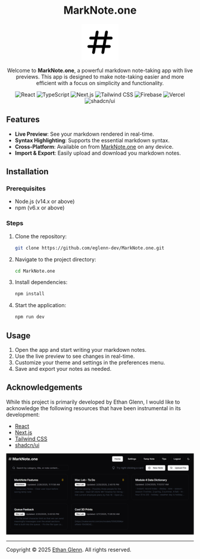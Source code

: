 <div align="center">
    <h1>MarkNote.one</h1> 
    <img src="./public/web-app-manifest-512x512.png" height="100" width="100" alt="MarkNote.one logo" />
    <p>Welcome to <b>MarkNote.one</b>, a powerful markdown note-taking app with live previews. This app is designed to make note-taking easier and more efficient with a focus on simplicity and functionality.</p>
    <p>
        <img alt="React" src="https://img.shields.io/badge/-React-61DAFB?style=flat-square&logo=react&logoColor=white" />
        <img alt="TypeScript" src="https://img.shields.io/badge/-TypeScript-3178C6?style=flat-square&logo=typescript&logoColor=white" />
        <img alt="Next.js" src="https://img.shields.io/badge/-Next.js-000000?style=flat-square&logo=next.js&logoColor=white" />
        <img alt="Tailwind CSS" src="https://img.shields.io/badge/-Tailwind%20CSS-38B2AC?style=flat-square&logo=tailwind-css&logoColor=white" />
        <img alt="Firebase" src="https://img.shields.io/badge/-Firebase-FFCA28?style=flat-square&logo=firebase&logoColor=white" />
        <img alt="Vercel" src="https://img.shields.io/badge/-Vercel-000000?style=flat-square&logo=vercel&logoColor=white" />
        <img alt="shadcn/ui" src="https://img.shields.io/badge/-shadcn/ui-000000?style=flat-square&logo=react&logoColor=white" />
    </p>
</div>

## Features

-   **Live Preview**: See your markdown rendered in real-time.
-   **Syntax Highlighting**: Supports the essential markdown syntax.
-   **Cross-Platform**: Available on from [MarkNote.one](https://marknote.one) on any device.
-   **Import & Export**: Easily upload and download you markdown notes.

## Installation

### Prerequisites

-   Node.js (v14.x or above)
-   npm (v6.x or above)

### Steps

1. Clone the repository:
    ```bash
    git clone https://github.com/eglenn-dev/MarkNote.one.git
    ```
2. Navigate to the project directory:
    ```bash
    cd MarkNote.one
    ```
3. Install dependencies:
    ```bash
    npm install
    ```
4. Start the application:
    ```bash
    npm run dev
    ```

## Usage

1. Open the app and start writing your markdown notes.
2. Use the live preview to see changes in real-time.
3. Customize your theme and settings in the preferences menu.
4. Save and export your notes as needed.

## Acknowledgements

While this project is primarily developed by Ethan Glenn, I would like to acknowledge the following resources that have been instrumental in its development:

-   [React](https://react.dev/)
-   [Next.js](https://nextjs.org/)
-   [Tailwind CSS](https://tailwindcss.com/)
-   [shadcn/ui](https://ui.shadcn.com/)

![MarkNote.one Screenshot](./public/images/home-page.png)

---

Copyright © 2025 [Ethan Glenn](https://eglenn.dev). All rights reserved.
